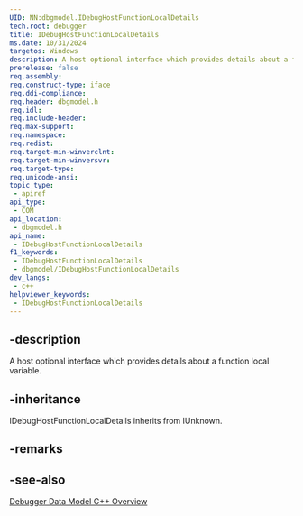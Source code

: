 ```yaml
---
UID: NN:dbgmodel.IDebugHostFunctionLocalDetails
tech.root: debugger
title: IDebugHostFunctionLocalDetails
ms.date: 10/31/2024
targetos: Windows
description: A host optional interface which provides details about a function local variable. (dbgmodel.h)
prerelease: false
req.assembly: 
req.construct-type: iface
req.ddi-compliance: 
req.header: dbgmodel.h
req.idl: 
req.include-header: 
req.max-support: 
req.namespace: 
req.redist: 
req.target-min-winverclnt: 
req.target-min-winversvr: 
req.target-type: 
req.unicode-ansi: 
topic_type:
 - apiref
api_type:
 - COM
api_location:
 - dbgmodel.h
api_name:
 - IDebugHostFunctionLocalDetails
f1_keywords:
 - IDebugHostFunctionLocalDetails
 - dbgmodel/IDebugHostFunctionLocalDetails
dev_langs:
 - c++
helpviewer_keywords:
 - IDebugHostFunctionLocalDetails
---
```


## -description

A host optional interface which provides details about a function local variable. 

## -inheritance

IDebugHostFunctionLocalDetails inherits from IUnknown.

## -remarks

## -see-also

[Debugger Data Model C++ Overview](/windows-hardware/drivers/debugger/data-model-cpp-overview)
